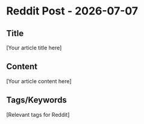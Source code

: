 # Reddit Post - 2026-07-07

## Title
[Your article title here]

## Content
[Your article content here]

## Tags/Keywords
[Relevant tags for Reddit]
